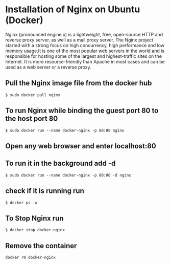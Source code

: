 

**Installation of Nginx on Ubuntu (Docker)**
========================================

Nginx (pronounced engine x) is a lightweight, free, open-source HTTP and reverse proxy server, as well as a mail proxy server. The Nginx project started with a strong focus on high concurrency, high performance and low memory usage.It is one of the most popular web servers in the world and is responsible for hosting some of the largest and highest-traffic sites on the Internet. It is more resource-friendly than Apache in most cases and can be used as a web server or a reverse proxy.

Pull the Nginx image file from the docker hub
--------------------------------------------
```
$ sudo docker pull nginx
```

To run Nginx while binding the guest port 80 to the host port 80
-------------------------------------------------------------
```
$ sudo docker run --name docker-nginx -p 80:80 nginx
```

Open any web browser and enter localhost:80
------------------------------------

To run it in the background add -d
-------------------------------
```
$ sudo docker run --name docker-nginx -p 80:80 -d nginx
```

check if it is running run
--------------------------
```
$ docker ps -a
```

To Stop Nginx run
-----------------
```
$ docker stop docker-nginx
```

Remove the container
--------------------
```
docker rm docker-nginx
```
